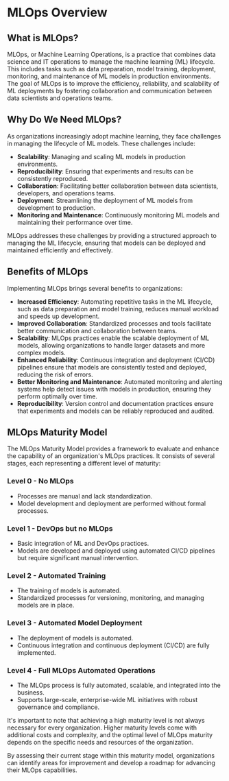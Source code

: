 # MLOps Overview

## What is MLOps?

MLOps, or Machine Learning Operations, is a practice that combines data science and IT operations to manage the machine learning (ML) lifecycle. This includes tasks such as data preparation, model training, deployment, monitoring, and maintenance of ML models in production environments. The goal of MLOps is to improve the efficiency, reliability, and scalability of ML deployments by fostering collaboration and communication between data scientists and operations teams.

## Why Do We Need MLOps?

As organizations increasingly adopt machine learning, they face challenges in managing the lifecycle of ML models. These challenges include:

- **Scalability**: Managing and scaling ML models in production environments.
- **Reproducibility**: Ensuring that experiments and results can be consistently reproduced.
- **Collaboration**: Facilitating better collaboration between data scientists, developers, and operations teams.
- **Deployment**: Streamlining the deployment of ML models from development to production.
- **Monitoring and Maintenance**: Continuously monitoring ML models and maintaining their performance over time.

MLOps addresses these challenges by providing a structured approach to managing the ML lifecycle, ensuring that models can be deployed and maintained efficiently and effectively.

## Benefits of MLOps

Implementing MLOps brings several benefits to organizations:

- **Increased Efficiency**: Automating repetitive tasks in the ML lifecycle, such as data preparation and model training, reduces manual workload and speeds up development.
- **Improved Collaboration**: Standardized processes and tools facilitate better communication and collaboration between teams.
- **Scalability**: MLOps practices enable the scalable deployment of ML models, allowing organizations to handle larger datasets and more complex models.
- **Enhanced Reliability**: Continuous integration and deployment (CI/CD) pipelines ensure that models are consistently tested and deployed, reducing the risk of errors.
- **Better Monitoring and Maintenance**: Automated monitoring and alerting systems help detect issues with models in production, ensuring they perform optimally over time.
- **Reproducibility**: Version control and documentation practices ensure that experiments and models can be reliably reproduced and audited.

## MLOps Maturity Model

The MLOps Maturity Model provides a framework to evaluate and enhance the capability of an organization's MLOps practices. It consists of several stages, each representing a different level of maturity:

### Level 0 - No MLOps
- Processes are manual and lack standardization.
- Model development and deployment are performed without formal processes.

### Level 1 - DevOps but no MLOps
- Basic integration of ML and DevOps practices.
- Models are developed and deployed using automated CI/CD pipelines but require significant manual intervention.

### Level 2 - Automated Training
- The training of models is automated.
- Standardized processes for versioning, monitoring, and managing models are in place.

### Level 3 - Automated Model Deployment
- The deployment of models is automated.
- Continuous integration and continuous deployment (CI/CD) are fully implemented.

### Level 4 - Full MLOps Automated Operations
- The MLOps process is fully automated, scalable, and integrated into the business.
- Supports large-scale, enterprise-wide ML initiatives with robust governance and compliance.

It's important to note that achieving a high maturity level is not always necessary for every organization. Higher maturity levels come with additional costs and complexity, and the optimal level of MLOps maturity depends on the specific needs and resources of the organization.

By assessing their current stage within this maturity model, organizations can identify areas for improvement and develop a roadmap for advancing their MLOps capabilities.

